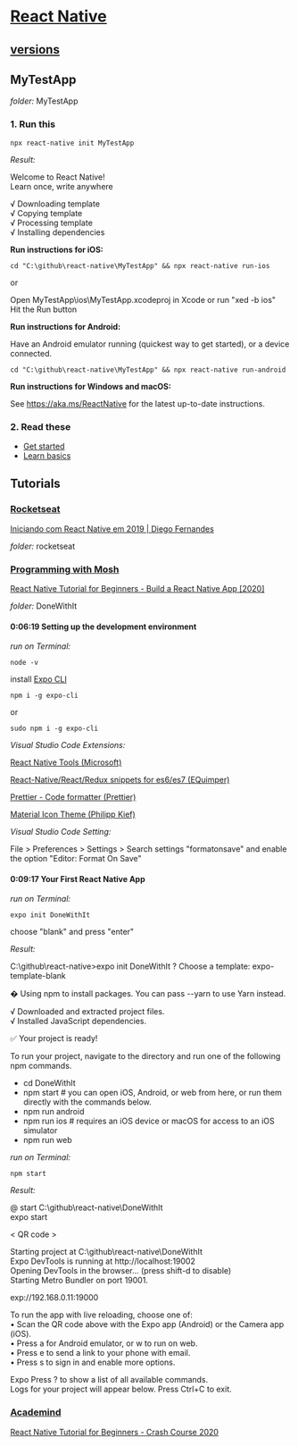 # [React Native](https://reactnative.dev/)

## [versions](https://reactnative.dev/versions)

## MyTestApp

*folder:* MyTestApp

### 1. Run this

```
npx react-native init MyTestApp
```

*Result:*

Welcome to React Native!  
Learn once, write anywhere  

√ Downloading template  
√ Copying template  
√ Processing template  
√ Installing dependencies  

**Run instructions for iOS:**  

```
cd "C:\github\react-native\MyTestApp" && npx react-native run-ios
```
or  

Open MyTestApp\ios\MyTestApp.xcodeproj in Xcode or run "xed -b ios"  
Hit the Run button  

**Run instructions for Android:**  

Have an Android emulator running (quickest way to get started), or a device connected.  

```
cd "C:\github\react-native\MyTestApp" && npx react-native run-android
```

**Run instructions for Windows and macOS:**  

See https://aka.ms/ReactNative for the latest up-to-date instructions.  

### 2. Read these

- [Get started](https://reactnative.dev/docs/getting-started)  
- [Learn basics](https://reactnative.dev/docs/tutorial)  

## Tutorials

### [**Rocketseat**](https://rocketseat.com.br/)  

[Iniciando com React Native em 2019 | Diego Fernandes](https://www.youtube.com/watch?v=XcU9GEUZTQA&list=PL85ITvJ7FLojBfY7TifCq7P417AZdsP4k)  

*folder:* rocketseat

### [**Programming with Mosh**](https://codewithmosh.com/)  

[React Native Tutorial for Beginners - Build a React Native App [2020]](https://www.youtube.com/watch?v=0-S5a0eXPoc)

*folder:* DoneWithIt

#### 0:06:19 Setting up the development environment  

*run on Terminal:*  

```
node -v
```

install [Expo CLI](https://www.npmjs.com/package/expo-cli)

```
npm i -g expo-cli
```

or  

```
sudo npm i -g expo-cli
```

*Visual Studio Code Extensions:*  

[React Native Tools (Microsoft)](https://marketplace.visualstudio.com/items?itemName=msjsdiag.vscode-react-native)  

[React-Native/React/Redux snippets for es6/es7 (EQuimper)](https://marketplace.visualstudio.com/items?itemName=EQuimper.react-native-react-redux)  

[Prettier - Code formatter (Prettier)](https://marketplace.visualstudio.com/items?itemName=esbenp.prettier-vscode)  

[Material Icon Theme (Philipp Kief)](https://marketplace.visualstudio.com/items?itemName=PKief.material-icon-theme)

*Visual Studio Code Setting:*  

File > Preferences > Settings > Search settings "formatonsave" and enable the option "Editor: Format On Save"

#### 0:09:17 Your First React Native App

*run on Terminal:*  

```
expo init DoneWithIt
```

choose "blank" and press "enter"

*Result:*

C:\github\react-native>expo init DoneWithIt
? Choose a template: expo-template-blank  

� Using npm to install packages. You can pass --yarn to use Yarn instead.  

√ Downloaded and extracted project files.  
√ Installed JavaScript dependencies.  

✅ Your project is ready!  

To run your project, navigate to the directory and run one of the following npm commands.  

- cd DoneWithIt  
- npm start # you can open iOS, Android, or web from here, or run them directly with the commands below.  
- npm run android  
- npm run ios # requires an iOS device or macOS for access to an iOS simulator  
- npm run web  

*run on Terminal:*  

```
npm start
```
*Result:*

@ start C:\github\react-native\DoneWithIt  
expo start  

< QR code >

Starting project at C:\github\react-native\DoneWithIt  
Expo DevTools is running at http://localhost:19002  
Opening DevTools in the browser... (press shift-d to disable)  
Starting Metro Bundler on port 19001.  

exp://192.168.0.11:19000  

  To run the app with live reloading, choose one of:  
  • Scan the QR code above with the Expo app (Android) or the Camera app (iOS).  
  • Press a for Android emulator, or w to run on web.  
  • Press e to send a link to your phone with email.  
  • Press s to sign in and enable more options.  

 Expo  Press ? to show a list of all available commands.  
Logs for your project will appear below. Press Ctrl+C to exit.  

### [**Academind**](https://www.academind.com/)  

[React Native Tutorial for Beginners - Crash Course 2020](https://www.youtube.com/watch?v=qSRrxpdMpVc)  